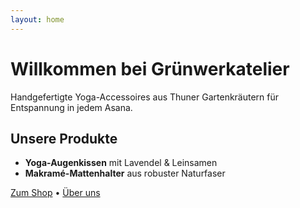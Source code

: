 ```yaml
---
layout: home
---
```


# Willkommen bei Grünwerkatelier

Handgefertigte Yoga-Accessoires aus Thuner Gartenkräutern für Entspannung in jedem Asana.

## Unsere Produkte
- **Yoga-Augenkissen** mit Lavendel & Leinsamen
- **Makramé-Mattenhalter** aus robuster Naturfaser

[Zum Shop](https://instagram.com/gruenwerkatelier) • [Über uns](/about)
